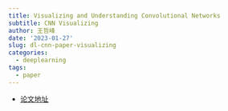 ```yaml
---
title: Visualizing and Understanding Convolutional Networks
subtitle: CNN Visualizing
author: 王哲峰
date: '2023-01-27'
slug: dl-cnn-paper-visualizing
categories:
  - deeplearning
tags:
  - paper
---
```


* [论文地址](https://link.springer.com/chapter/10.1007/978-3-319-10590-1_53)


